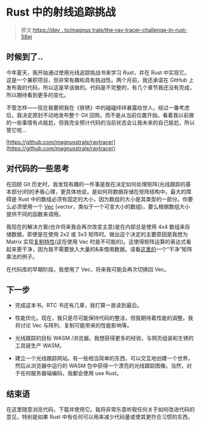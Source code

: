 # Rust 中的射线追踪挑战

> 原文:[https://dev . to/magnus trale/the-ray-tracer-challenge-in-rust-58ej](https://dev.to/magnusstrale/the-ray-tracer-challenge-in-rust-58ej)

## [](#the-time-has-come)时候到了..

今年夏天，我开始通过使用光线追踪挑战书来学习 Rust，并在 Rust 中实现它。这是一个兼职项目，但非常有趣和具有挑战性。两个月前，我还承诺在 GitHub 上发布我的代码，所以这是早该做的。代码是不完整的，有几个章节我还没有完成，所以期待看到更多的变化。

不管怎样——现在我要把我在《铁锈》中的磕磕绊绊暴露给世人。经过一番考虑后，我决定原封不动地发布整个 Git 回购，而不是从当前位置开始。看着我以前做的一些事情有点尴尬，但我完全预计代码的当前状态会让我未来的自己尴尬，所以管它呢...

[https://github.com/magnusstrale/raytracer](https://github.com/magnusstrale/raytracer)

## [](#some-reflections-on-the-code)对代码的一些思考

在回顾 Git 历史时，我发现有趣的一件事是我在决定如何处理矩阵(光线跟踪的基本部分)时的矛盾心理，更具体地说，是如何将数据存储在矩阵结构中。最大的障碍是 Rust 中的数组必须有固定的大小，因为数组的大小是其类型的一部分。你要么必须使用一个 [Vec](https://doc.rust-lang.org/std/vec/struct.Vec.html) (vector，类似于一个可变大小的数组)，要么根据数组大小提供不同的函数来调用。

我现在的解决方案(也许将来我会再次改变主意)是在内部总是使用 4x4 数组来存储数据，即使是在使用 2x2 或 3x3 矩阵时。做出这个决定的主要原因是我想为 Matrix 实现[复制特性](https://doc.rust-lang.org/std/marker/trait.Copy.html)(这在使用 Vec 时是不可能的)。这使得矩阵运算的表达式看起来更干净，因为我不需要放入大量的&来借用数据。请看[这里的](https://github.com/magnusstrale/raytracer/blob/1c2e19ec913c70ef7161608a67d09c7d5861d662/src/matrix.rs#L561)一个“干净”矩阵乘法的例子。

在代码库的早期阶段，我使用了 Vec，将来我可能会再次切换回 Vec。

## [](#next-steps)下一步

*   完成这本书。RTC 书还有几章，我打算一直读到最后。

*   性能优化。现在，我只是尽可能保持代码的整洁，但我期待着性能的调整。我将讨论 Vec 与阵列、复制可能带来的性能影响等。

*   光线跟踪的目标 WASM /浏览器。我想获得更多的经验，与网页组装和生锈的工具链生产 WASM。

*   建立一个光线跟踪网站。有一些相当简单的东西，可以交互地创建一个世界，然后从浏览器中运行的 WASM 包中获得一个漂亮的光线跟踪图像。当然，对于任何服务器端编码，我都会使用 use Rust。

## [](#closing-remarks)结束语

在这里随意浏览代码，下载并使用它。我将非常乐意听取任何关于如何改进代码的意见，特别是如果 Rust 中有任何可以用来减少代码量或使其更符合习惯的东西。